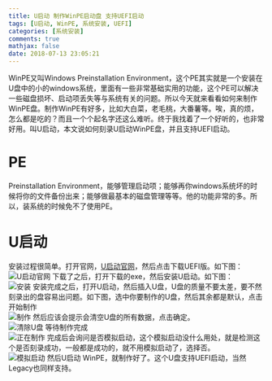```yaml
---
title: U启动 制作WinPE启动盘 支持UEFI启动
tags: [U启动, WinPE, 系统安装, UEFI]
categories: [系统安装]
comments: true
mathjax: false
date: 2018-07-13 23:05:21
---
```

WinPE又叫Windows Preinstallation Environment，这个PE其实就是一个安装在U盘中的小的windows系统，里面有一些非常基础实用的功能，这个PE可以解决一些磁盘损坏、启动项丢失等与系统有关的问题。所以今天就来看看如何来制作WinPE盘。制作WinPE有好多，比如大白菜，老毛桃，大番薯等。唉，真的烦，怎么都是吃的？而且一个个起名字还这么难听。终于我找着了一个好听的，也非常好用。叫U启动，本文说如何刻录U启动WinPE盘，并且支持UEFI启动。  

<!-- more -->

# PE
Preinstallation Environment，能够管理启动项；能够再你windows系统坏的时候将你的文件备份出来；能够做最基本的磁盘管理等等。他的功能非常的多。所以，装系统的时候免不了使用PE。  

# U启动
安装过程很简单。打开官网，[U启动官网](http://www.uqdown.cn/)，然后点击下载UEFI版。如下图：   
![U启动官网](http://images.yunhao.space/pica/burn-windows-preinstallation-environment-disk/1.png)
下载了之后，打开下载的exe，然后安装U启动。如下图：  
![安装](http://images.yunhao.space/pica/burn-windows-preinstallation-environment-disk/2.png)
安装完成之后，打开U启动，然后插入U盘，U盘的质量不要太差，要不然刻录出的盘容易出问题。如下图，选中你要制作的U盘，然后其余都是默认，点击开始制作  
![制作](http://images.yunhao.space/pica/burn-windows-preinstallation-environment-disk/3.png)
然后应该会提示会清空U盘的所有数据，点击确定。  
![清除U盘](http://images.yunhao.space/pica/burn-windows-preinstallation-environment-disk/4.png)
等待制作完成  
![正在制作](http://images.yunhao.space/pica/burn-windows-preinstallation-environment-disk/5.png)
完成后会询问是否模拟启动，这个模拟启动没什么用处，就是检测这个是否刻录成功，一般都是成功的，就不用模拟启动了，选择否。  
![模拟启动](http://images.yunhao.space/pica/burn-windows-preinstallation-environment-disk/6.png)
然后U启动 WinPE，就制作好了。这个U盘支持UEFI启动，当然Legacy也同样支持。  
